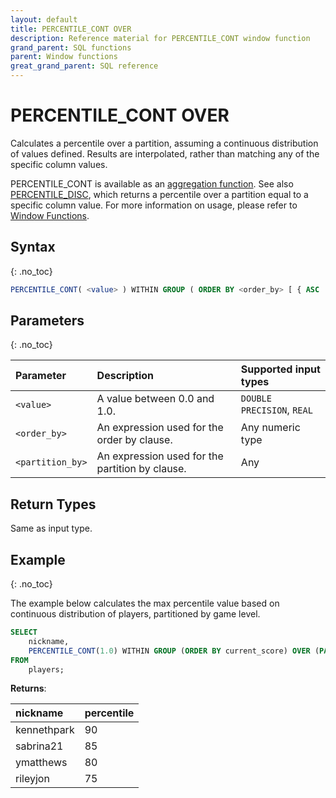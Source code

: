 ```yaml
---
layout: default
title: PERCENTILE_CONT OVER
description: Reference material for PERCENTILE_CONT window function
grand_parent: SQL functions
parent: Window functions
great_grand_parent: SQL reference
---
```


# PERCENTILE_CONT OVER

Calculates a percentile over a partition, assuming a continuous distribution of values defined. Results are interpolated, rather than matching any of the specific column values. 

PERCENTILE\_CONT is available as an [aggregation function](../aggregation/index.md).
See also [PERCENTILE\_DISC](./percentile-disc-window.md), which returns a percentile over a partition equal to a specific column value. For more information on usage, please refer to [Window Functions](./window-functions.md).

## Syntax
{: .no_toc}

```sql
PERCENTILE_CONT( <value> ) WITHIN GROUP ( ORDER BY <order_by> [ { ASC | DESC } ] ) [ OVER ( PARTITION BY <partition_by> ) ]
```

## Parameters 
{: .no_toc}

| Parameter | Description                                      |Supported input types | 
| :--------- | :------------------------------------------------ | :------------| 
| `<value>`   | A value between 0.0 and 1.0.  | `DOUBLE PRECISION`, `REAL` |
| `<order_by>` | An expression used for the order by clause. | Any numeric type |
| `<partition_by>` | An expression used for the partition by clause. | Any |

## Return Types
Same as input type. 

## Example
{: .no_toc}

The example below calculates the max percentile value based on continuous distribution of players, partitioned by game level. 

```sql
SELECT
	nickname,
	PERCENTILE_CONT(1.0) WITHIN GROUP (ORDER BY current_score) OVER (PARTITION BY leve;) AS percentile
FROM
	players;
```

**Returns**:

| nickname | percentile | 
|:-----|:-------|
| kennethpark | 90 | 
| sabrina21 | 85 | 
| ymatthews | 80 | 
| rileyjon | 75 | 

